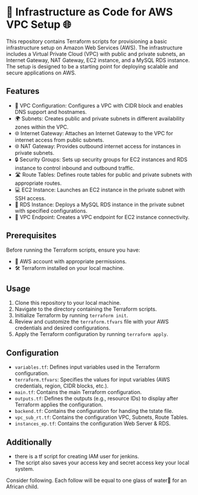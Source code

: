 <!DOCTYPE html>
<html>

<body>

  <h1>🚀 Infrastructure as Code for AWS VPC Setup 🌐</h1>
  <p>This repository contains Terraform scripts for provisioning a basic infrastructure setup on Amazon Web Services (AWS). The infrastructure includes a Virtual Private Cloud (VPC) with public and private subnets, an Internet Gateway, NAT Gateway, EC2 instance, and a MySQL RDS instance. The setup is designed to be a starting point for deploying scalable and secure applications on AWS.</p>

  <h2>Features</h2>
  <ul>
    <li>🔧 VPC Configuration: Configures a VPC with CIDR block and enables DNS support and hostnames.</li>
    <li>🌍 Subnets: Creates public and private subnets in different availability zones within the VPC.</li>
    <li>🌐 Internet Gateway: Attaches an Internet Gateway to the VPC for internet access from public subnets.</li>
    <li>🌐 NAT Gateway: Provides outbound internet access for instances in private subnets.</li>
    <li>🔒 Security Groups: Sets up security groups for EC2 instances and RDS instance to control inbound and outbound traffic.</li>
    <li>🛣️ Route Tables: Defines route tables for public and private subnets with appropriate routes.</li>
    <li>💻 EC2 Instance: Launches an EC2 instance in the private subnet with SSH access.</li>
    <li>🐬 RDS Instance: Deploys a MySQL RDS instance in the private subnet with specified configurations.</li>
    <li>🔗 VPC Endpoint: Creates a VPC endpoint for EC2 instance connectivity.</li>
  </ul>

  <h2>Prerequisites</h2>
  <p>Before running the Terraform scripts, ensure you have:</p>
  <ul>
    <li>🔑 AWS account with appropriate permissions.</li>
    <li>🛠️ Terraform installed on your local machine.</li>
  </ul>

  <h2>Usage</h2>
  <ol>
    <li>Clone this repository to your local machine.</li>
    <li>Navigate to the directory containing the Terraform scripts.</li>
    <li>Initialize Terraform by running <code>terraform init</code>.</li>
    <li>Review and customize the <code>terraform.tfvars</code> file with your AWS credentials and desired configurations.</li>
    <li>Apply the Terraform configuration by running <code>terraform apply</code>.</li>
  </ol>

  <h2>Configuration</h2>
  <ul>
    <li><code>variables.tf</code>: Defines input variables used in the Terraform configuration.</li>
    <li><code>terraform.tfvars</code>: Specifies the values for input variables (AWS credentials, region, CIDR blocks, etc.).</li>
    <li><code>main.tf</code>: Contains the main Terraform configuration.</li>
    <li><code>outputs.tf</code>: Defines the outputs (e.g., resource IDs) to display after Terraform applies the configuration.</li>
    <li><code>backend.tf</code>: Contains the configuration for handing the tstate file.</li>
    <li><code>vpc_sub_rt.tf</code>: Contains the configuration VPC, Subnets, Route Tables.</li>
    <li><code>instances_ep.tf</code>: Contains the configuration Web Server & RDS.</li>
  </ul>

  <h2>Additionally</h2>
    <ul>
        <li>there is a tf script for creating IAM user for jenkins.</li>
        <li>The script also saves your access key and secret access key your local system.</li>
    </ul>

 <p>Consider following. Each follow will be equal to one glass of water🥛 for an African child.</p>
</body>

</html>


